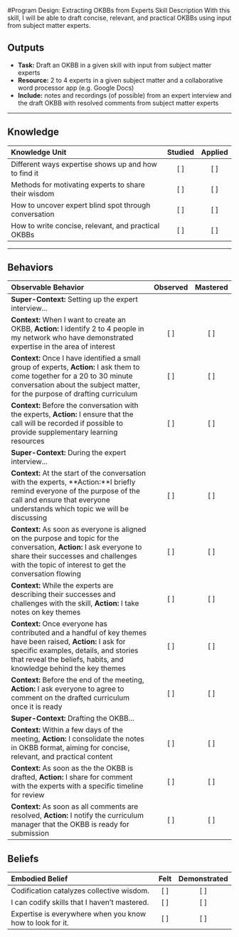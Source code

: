 #Program Design: Extracting OKBBs from Experts
Skill Description
With this skill, I will be able to draft concise, relevant, and practical OKBBs using input from subject matter experts.

Outputs
----------
- **Task:** Draft an OKBB in a given skill with input from subject matter experts
- **Resource:** 2 to 4 experts in a given subject matter and a collaborative word processor app (e.g. Google Docs)
- **Include:** notes and recordings (of possible) from an expert interview and the draft OKBB with resolved comments from subject matter experts

----------
## **Knowledge**


| Knowledge Unit   |      Studied      | Applied |
|:-------------|:------------------:|:--------:|
| Different ways expertise shows up and how to find it | [ ] | [ ]  |
| Methods for motivating experts to share their wisdom | [ ] | [ ]  |
| How to uncover expert blind spot through conversation  | [ ] | [ ]  |
| How to write concise, relevant, and practical OKBBs  | [ ] | [ ]  |

----------


## **Behaviors**

| Observable Behavior   |      Observed      | Mastered |
|:-------------|:------------------:|:--------:|
| **Super-Context:** Setting up the expert interview... |  |   |
| **Context:** When I want to create an OKBB, **Action:** I identify 2 to 4 people in my network who have demonstrated expertise in the area of interest | [ ] | [ ]  |
| **Context:** Once I have identified a small group of experts, **Action:** I ask them to come together for a 20 to 30 minute conversation about the subject matter, for the purpose of drafting curriculum | [ ] | [ ]  |
| **Context:** Before the conversation with the experts, **Action:** I ensure that the call will be recorded if possible to provide supplementary learning resources | [ ] | [ ]  |
| **Super-Context:** During the expert interview... |  |   |
| **Context:** At the start of the conversation with the experts, **Action:**I briefly remind everyone of the purpose of the call and ensure that everyone understands which topic we will be discussing | [ ] | [ ]  |
| **Context:** As soon as everyone is aligned on the purpose and topic for the conversation,  **Action:** I ask everyone to share their successes and challenges with the topic of interest to get the conversation flowing | [ ] | [ ]  |
| **Context:** While the experts are describing their successes and challenges with the skill, **Action:** I take notes on key themes | [ ] | [ ]  |
| **Context:** Once everyone has contributed and a handful of key themes have been raised,  **Action:** I ask for specific examples, details, and stories that reveal the beliefs, habits, and knowledge behind the key themes | [ ] | [ ]  |
| **Context:** Before the end of the meeting, **Action:** I ask everyone to agree to comment on the drafted curriculum once it is ready | [ ] | [ ]  |
| **Super-Context:** Drafting the OKBB... |  |   |
| **Context:** Within a few days of the meeting, **Action:** I consolidate the notes in OKBB format, aiming for concise, relevant, and practical content | [ ] | [ ]  |
| **Context:** As soon as the the OKBB is drafted, **Action:** I share for comment with the experts with a specific timeline for review | [ ] | [ ]  |
| **Context:** As soon as all comments are resolved, **Action:** I notify the curriculum manager that the OKBB is ready for submission | [ ] | [ ]  |




## **Beliefs**


| Embodied Belief   |      Felt      | Demonstrated |
|:-------------|:------------------:|:--------:|
| Codification catalyzes collective wisdom. | [ ] | [ ]  |
| I can codify skills that I haven’t mastered. | [ ] | [ ]  |
| Expertise is everywhere when you know how to look for it. | [ ] | [ ]  |



